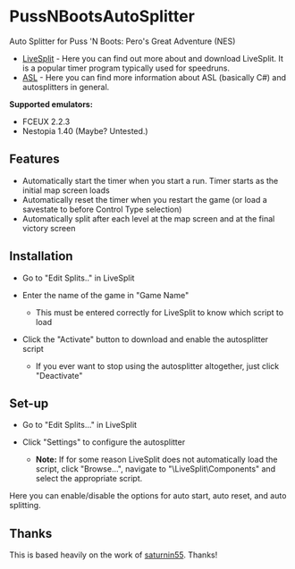 # PussNBootsAutoSplitter

Auto Splitter for Puss 'N Boots: Pero's Great Adventure (NES)

- [LiveSplit](http://livesplit.github.io/) - Here you can find out more about and download LiveSplit. It is a popular timer program typically used for speedruns.
- [ASL](https://github.com/LiveSplit/LiveSplit/blob/master/Documentation/Auto-Splitters.md) - Here you can find more information about ASL (basically C#) and autosplitters in general.

**Supported emulators:**

- FCEUX 2.2.3
- Nestopia 1.40 (Maybe? Untested.)

## Features

- Automatically start the timer when you start a run. Timer starts as the initial map screen loads
- Automatically reset the timer when you restart the game (or load a savestate to before Control Type selection)
- Automatically split after each level at the map screen and at the final victory screen

## Installation

- Go to "Edit Splits.." in LiveSplit
- Enter the name of the game in "Game Name"
  - This must be entered correctly for LiveSplit to know which script to load
- Click the "Activate" button to download and enable the autosplitter script

  - If you ever want to stop using the autosplitter altogether, just click "Deactivate"

## Set-up

- Go to "Edit Splits..." in LiveSplit
- Click "Settings" to configure the autosplitter

  - **Note:** If for some reason LiveSplit does not automatically load the script, click "Browse...", navigate to "\LiveSplit\Components\" and select the appropriate script.

Here you can enable/disable the options for auto start, auto reset, and auto splitting.

## Thanks

This is based heavily on the work of [saturnin55](https://github.com/saturnin55). Thanks!
